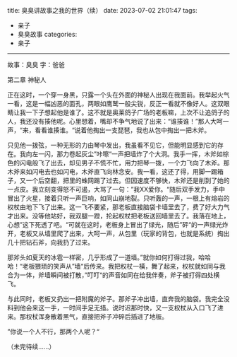 title: 臭臭讲故事之我的世界（续）
date: 2023-07-02 21:01:47
tags:
- 亲子
- 臭臭故事
categories:
- 亲子
---

故事：臭臭
字：爸爸

第二章  神秘人

正在这时，一个穿一身黑，只露一个头在外面的神秘人出现在我面前。我举起火气一看，这是一幅凶恶的面孔，两眼如鹰鹫一般尖锐，反正一看就不像好人。这双眼睛让我一下子想起他是谁了。这不就是奥莱鸽子广场的老板嘛，上次不让追鸽子的人，我还没有揍他呢。心里想着，嘴却不争气地说了出来：“谁揍谁！”那人大呵一声，“来，看看谁揍谁。“说着他掏出一支琵琶，我也从包中掏出一把木斧。

只见他一拨弦，一种无形的力由琴中发出，我虽看不见它，但能明显感到它的存在。我向左一闪，那力卷起灰尘”咔嚓“一声把墙炸了个大洞。我手一挥，木斧如棕色的闪电般飞了出去，却见男子不慌不忙，用力把琴一拨，一个力飞向了木斧。那木斧来如闪电去也如闪电，木斧直飞向林念安。我一看，这还了得，用脚一踢箱子，又一个后空翻，把里的蛛网踢了过去。但因速度不够快，木斧还是削到了她的一点皮。我立刻变得怒不可遏，大骂了一句：”我XX爱你。“随后双手发力，手中冒出了火星，接着只听一声巨响，如同山崩地裂。只听轰的一声，一根上有熔岩的权杖由地下飞了出来。这一飞不要紧，那老板直接脑袋卡墙里去了，费了好大力气才出来。没等他站好，我双腿一蹬，抡起权杖把老板送回墙里去了。我落在地上，心想”这下死透了吧。“可就在这时，老板身上冒出了绿光，随后”砰“的一声绿光炸开，老板又从墙里爬了出来，大呵一声，从包里（玩家的背包，也就是系统）掏出几十把钻石斧，向我扔了过来。

那斧头如夏天的冰雹一样密，几乎形成了一道墙。”就你如何打得过我，哈哈哈！“老板猥琐的笑声从”墙“后传来。我把权杖一橫，舞了起来，权杖就如同与我合为一体，斧墙瞬间被打散，”叮叮“的声音如同在给我伴奏，斧子被打得四处横飞。

与此同时，老板又扔出一把附魔的斧子。那斧子冲出墙，直奔我的脑袋。我完全没料到他会来这一手，一时间手足无措。说时迟那时快，又一支权杖从入口飞了进来。那权杖浑身散着黑气，直接把斧子冲碎后插进了地板。

”你说一个人不行，那两个人呢？“

（未完待续......）
